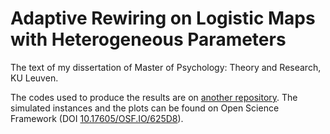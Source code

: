# Adaptive Rewiring on Logistic Maps with Heterogeneous Parameters
The text of my dissertation of Master of Psychology: Theory and Research, KU Leuven.

The codes used to produce the results are on [another repository](https://github.com/psyguy/Thesis-Codes/). The simulated instances and the plots can be found on Open Science Framework (DOI [10.17605/OSF.IO/625D8](https://doi.org/10.17605/OSF.IO/625D8)).
